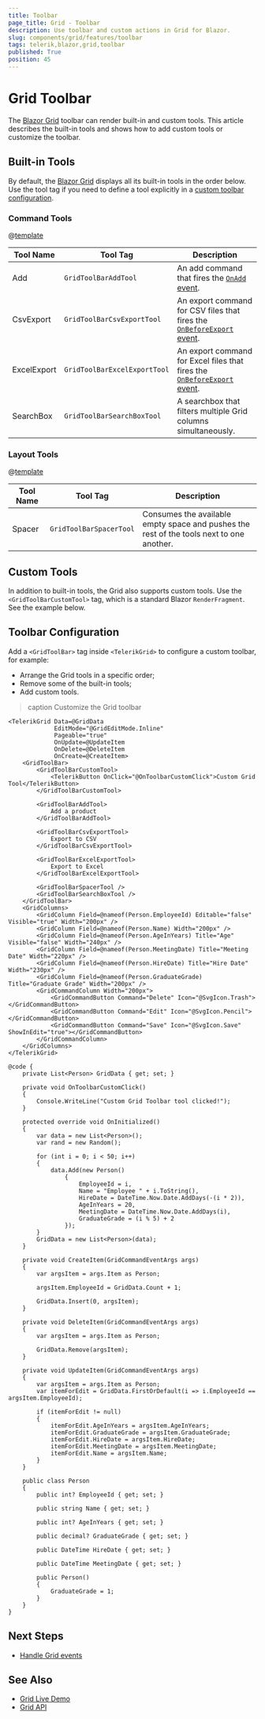 ```yaml
---
title: Toolbar
page_title: Grid - Toolbar
description: Use toolbar and custom actions in Grid for Blazor.
slug: components/grid/features/toolbar
tags: telerik,blazor,grid,toolbar
published: True
position: 45
---
```


# Grid Toolbar

The [Blazor Grid](https://demos.telerik.com/blazor-ui/grid/overview) toolbar can render built-in and custom tools. This article describes the built-in tools and shows how to add custom tools or customize the toolbar.

## Built-in Tools

By default, the [Blazor Grid](https://demos.telerik.com/blazor-ui/grid/overview) displays all its built-in tools in the order below. Use the tool tag if you need to define a tool explicitly in a [custom toolbar configuration](#toolbar-configuration).

### Command Tools

@[template](/_contentTemplates/common/parameters-table-styles.md#table-layout)

| Tool Name | Tool Tag | Description |
| --- | --- | --- |
| Add | `GridToolBarAddTool` | An add command that fires the [`OnAdd` event](slug://components/grid/editing/overview#events). |
| CsvExport | `GridToolBarCsvExportTool` | An export command for CSV files that fires the [`OnBeforeExport` event](slug://grid-export-events#onbeforeexport). |
| ExcelExport | `GridToolBarExcelExportTool` | An export command for Excel files that fires the [`OnBeforeExport` event](slug://grid-export-events#onbeforeexport). |
| SearchBox | `GridToolBarSearchBoxTool` | A searchbox that filters multiple Grid columns simultaneously. |

### Layout Tools

@[template](/_contentTemplates/common/parameters-table-styles.md#table-layout)

| Tool Name | Tool Tag | Description |
| --- | --- | --- |
| Spacer | `GridToolBarSpacerTool` | Consumes the available empty space and pushes the rest of the tools next to one another. |

## Custom Tools

In addition to built-in tools, the Grid also supports custom tools. Use the `<GridToolBarCustomTool>` tag, which is a standard Blazor `RenderFragment`. See the example below.

## Toolbar Configuration

Add a `<GridToolBar>` tag inside `<TelerikGrid>` to configure a custom toolbar, for example:

* Arrange the Grid tools in a specific order;
* Remove some of the built-in tools;
* Add custom tools.

>caption Customize the Grid toolbar

````RAZOR
<TelerikGrid Data=@GridData
             EditMode="@GridEditMode.Inline"
             Pageable="true"
             OnUpdate=@UpdateItem
             OnDelete=@DeleteItem
             OnCreate=@CreateItem>
    <GridToolBar>
        <GridToolBarCustomTool>
            <TelerikButton OnClick="@OnToolbarCustomClick">Custom Grid Tool</TelerikButton>
        </GridToolBarCustomTool>
        
        <GridToolBarAddTool>
            Add a product
        </GridToolBarAddTool>
        
        <GridToolBarCsvExportTool>
            Export to CSV
        </GridToolBarCsvExportTool>
        
        <GridToolBarExcelExportTool>
            Export to Excel
        </GridToolBarExcelExportTool>

        <GridToolBarSpacerTool />
        <GridToolBarSearchBoxTool />
    </GridToolBar>
    <GridColumns>
        <GridColumn Field=@nameof(Person.EmployeeId) Editable="false" Visible="true" Width="200px" />
        <GridColumn Field=@nameof(Person.Name) Width="200px" />
        <GridColumn Field=@nameof(Person.AgeInYears) Title="Age" Visible="false" Width="240px" />
        <GridColumn Field=@nameof(Person.MeetingDate) Title="Meeting Date" Width="220px" />
        <GridColumn Field=@nameof(Person.HireDate) Title="Hire Date" Width="230px" />
        <GridColumn Field=@nameof(Person.GraduateGrade) Title="Graduate Grade" Width="200px" />
        <GridCommandColumn Width="200px">
            <GridCommandButton Command="Delete" Icon="@SvgIcon.Trash"></GridCommandButton>
            <GridCommandButton Command="Edit" Icon="@SvgIcon.Pencil"></GridCommandButton>
            <GridCommandButton Command="Save" Icon="@SvgIcon.Save" ShowInEdit="true"></GridCommandButton>
        </GridCommandColumn>
    </GridColumns>
</TelerikGrid>

@code {
    private List<Person> GridData { get; set; }

    private void OnToolbarCustomClick()
    {
        Console.WriteLine("Custom Grid Toolbar tool clicked!");
    }

    protected override void OnInitialized()
    {
        var data = new List<Person>();
        var rand = new Random();

        for (int i = 0; i < 50; i++)
        {
            data.Add(new Person()
                {
                    EmployeeId = i,
                    Name = "Employee " + i.ToString(),
                    HireDate = DateTime.Now.Date.AddDays(-(i * 2)),
                    AgeInYears = 20,
                    MeetingDate = DateTime.Now.Date.AddDays(i),
                    GraduateGrade = (i % 5) + 2
                });
        }
        GridData = new List<Person>(data);
    }

    private void CreateItem(GridCommandEventArgs args)
    {
        var argsItem = args.Item as Person;

        argsItem.EmployeeId = GridData.Count + 1;

        GridData.Insert(0, argsItem);
    }

    private void DeleteItem(GridCommandEventArgs args)
    {
        var argsItem = args.Item as Person;

        GridData.Remove(argsItem);
    }

    private void UpdateItem(GridCommandEventArgs args)
    {
        var argsItem = args.Item as Person;
        var itemForEdit = GridData.FirstOrDefault(i => i.EmployeeId == argsItem.EmployeeId);

        if (itemForEdit != null)
        {
            itemForEdit.AgeInYears = argsItem.AgeInYears;
            itemForEdit.GraduateGrade = argsItem.GraduateGrade;
            itemForEdit.HireDate = argsItem.HireDate;
            itemForEdit.MeetingDate = argsItem.MeetingDate;
            itemForEdit.Name = argsItem.Name;
        }
    }

    public class Person
    {
        public int? EmployeeId { get; set; }

        public string Name { get; set; }

        public int? AgeInYears { get; set; }

        public decimal? GraduateGrade { get; set; }

        public DateTime HireDate { get; set; }

        public DateTime MeetingDate { get; set; }

        public Person()
        {
            GraduateGrade = 1;
        }
    }
}
````


## Next Steps

* [Handle Grid events](slug://grid-events)


## See Also

* [Grid Live Demo](https://demos.telerik.com/blazor-ui/grid/overview)
* [Grid API](/blazor-ui/api/Telerik.Blazor.Components.TelerikGrid)
